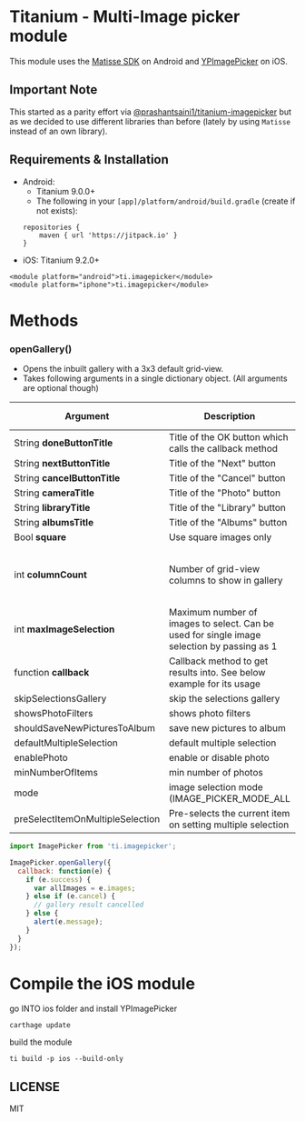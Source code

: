# Titanium - Multi-Image picker module

This module uses the [Matisse SDK](https://github.com/zhihu/Matisse) on Android and [YPImagePicker](https://github.com/Yummypets/YPImagePicker) on iOS.

## Important Note

This started as a parity effort via [@prashantsaini1/titanium-imagepicker](https://github.com/prashantsaini1/titanium-imagepicker) but as we decided to use different libraries than before (lately by using `Matisse` instead of an own library).

## Requirements & Installation

- Android:
  - Titanium 9.0.0+
  - The following in your `[app]/platform/android/build.gradle` (create if not exists):
  ```
  repositories {
	  maven { url 'https://jitpack.io' }
  }
  ```
- iOS: Titanium 9.2.0+

```
<module platform="android">ti.imagepicker</module>
<module platform="iphone">ti.imagepicker</module>
```

# Methods

### openGallery()

- Opens the inbuilt gallery with a 3x3 default grid-view.
- Takes following arguments in a single dictionary object. (All arguments are optional though)

| Argument                     | Description                                                                                | Default Value                          | Platform     |
| ---------------------------- | ------------------------------------------------------------------------------------------ | -------------------------------------- | ------------ |
| String **doneButtonTitle**   | Title of the OK button which calls the callback method                                     | Done                                   | Android, iOS |
| String **nextButtonTitle**   | Title of the "Next" button                                                                 | Next                                   | iOS          |
| String **cancelButtonTitle** | Title of the "Cancel" button                                                               | Cancel                                 | iOS          |
| String **cameraTitle**       | Title of the "Photo" button                                                                | Photo                                  | iOS          |
| String **libraryTitle**      | Title of the "Library" button                                                              | Library                                | iOS          |
| String **albumsTitle**       | Title of the "Albums" button                                                               | Albums                                 | iOS          |
| Bool **square**              | Use square images only                                                                     | `false`                                | iOS          |
| int **columnCount**          | Number of grid-view columns to show in gallery                                             | 3 (2 to 5 on Android, no limit on iOS) | , iOS        |
| int **maxImageSelection**    | Maximum number of images to select. Can be used for single image selection by passing as 1 | No limit                               | Android      |
| function **callback**        | Callback method to get results into. See below example for its usage                       | none                                   | Android, iOS |
| skipSelectionsGallery        | skip the selections gallery                                                                | `false`                                | iOS          |
| showsPhotoFilters            | shows photo filters                                                                        | `false`                                | iOS          |
| shouldSaveNewPicturesToAlbum | save new pictures to album                                                                 | `false`                                | iOS          |
| defaultMultipleSelection     | default multiple selection                                                                 | `false`                                | iOS          |
| enablePhoto                  | enable or disable photo                                                                    | `false`                                | iOS          |
| minNumberOfItems             | min number of photos                                                                       | 1                                      | iOS          |
| mode                         | image selection mode (IMAGE_PICKER_MODE_ALL | _PHOTO | _LIBRARY                            | IMAGE_PICKER_MODE_ALL                  | iOS          |
| preSelectItemOnMultipleSelection | Pre-selects the current item on setting multiple selection                             | `true`                                 | iOS          |

```javascript
import ImagePicker from 'ti.imagepicker';

ImagePicker.openGallery({
  callback: function(e) {
    if (e.success) {
      var allImages = e.images;
    } else if (e.cancel) {
      // gallery result cancelled
    } else {
      alert(e.message);
    }
  }
});
```

# Compile the iOS module

go INTO ios folder and install YPImagePicker

```
carthage update
```

build the module

```
ti build -p ios --build-only
```

## LICENSE

MIT
